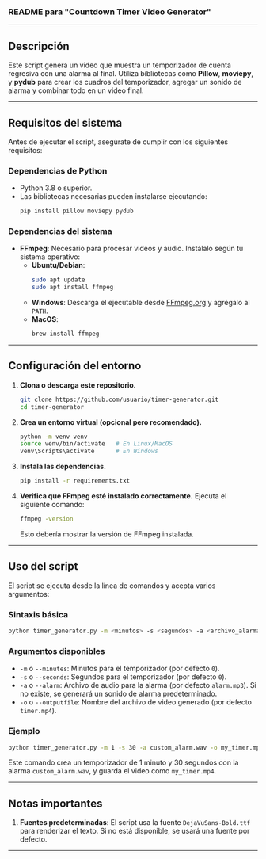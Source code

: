 ### README para "Countdown Timer Video Generator"

---

## Descripción

Este script genera un video que muestra un temporizador de cuenta regresiva con una alarma al final. Utiliza bibliotecas como **Pillow**, **moviepy**, y **pydub** para crear los cuadros del temporizador, agregar un sonido de alarma y combinar todo en un video final.

---

## Requisitos del sistema

Antes de ejecutar el script, asegúrate de cumplir con los siguientes requisitos:

### Dependencias de Python
- Python 3.8 o superior.
- Las bibliotecas necesarias pueden instalarse ejecutando:
  ```bash
  pip install pillow moviepy pydub
  ```

### Dependencias del sistema
- **FFmpeg**: Necesario para procesar videos y audio. Instálalo según tu sistema operativo:
  - **Ubuntu/Debian**:  
    ```bash
    sudo apt update
    sudo apt install ffmpeg
    ```
  - **Windows**: Descarga el ejecutable desde [FFmpeg.org](https://ffmpeg.org/download.html) y agrégalo al `PATH`.
  - **MacOS**:  
    ```bash
    brew install ffmpeg
    ```

---

## Configuración del entorno

1. **Clona o descarga este repositorio.**
   ```bash
   git clone https://github.com/usuario/timer-generator.git
   cd timer-generator
   ```

2. **Crea un entorno virtual (opcional pero recomendado).**
   ```bash
   python -m venv venv
   source venv/bin/activate   # En Linux/MacOS
   venv\Scripts\activate      # En Windows
   ```

3. **Instala las dependencias.**
   ```bash
   pip install -r requirements.txt
   ```

4. **Verifica que FFmpeg esté instalado correctamente.**
   Ejecuta el siguiente comando:
   ```bash
   ffmpeg -version
   ```
   Esto debería mostrar la versión de FFmpeg instalada.

---

## Uso del script

El script se ejecuta desde la línea de comandos y acepta varios argumentos:

### Sintaxis básica
```bash
python timer_generator.py -m <minutos> -s <segundos> -a <archivo_alarma> -o <archivo_salida>
```

### Argumentos disponibles
- `-m` o `--minutes`: Minutos para el temporizador (por defecto `0`).
- `-s` o `--seconds`: Segundos para el temporizador (por defecto `0`).
- `-a` o `--alarm`: Archivo de audio para la alarma (por defecto `alarm.mp3`). Si no existe, se generará un sonido de alarma predeterminado.
- `-o` o `--outputfile`: Nombre del archivo de video generado (por defecto `timer.mp4`).

### Ejemplo
```bash
python timer_generator.py -m 1 -s 30 -a custom_alarm.wav -o my_timer.mp4
```

Este comando crea un temporizador de 1 minuto y 30 segundos con la alarma `custom_alarm.wav`, y guarda el video como `my_timer.mp4`.

---

## Notas importantes

1. **Fuentes predeterminadas**: El script usa la fuente `DejaVuSans-Bold.ttf` para renderizar el texto. Si no está disponible, se usará una fuente por defecto.

---

